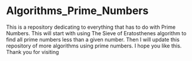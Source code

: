 # Algorithms_Prime_Numbers
This is a repository dedicating to everything that has to do with Prime Numbers. This will start with using The Sieve of Eratosthenes algorithm to find all prime numbers less than a given number. Then I will update this repository of more algorithms using prime numbers. I hope you like this. Thank you for visiting 
